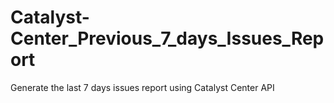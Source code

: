 # Catalyst-Center_Previous_7_days_Issues_Report
Generate the last 7 days issues report using Catalyst Center API
